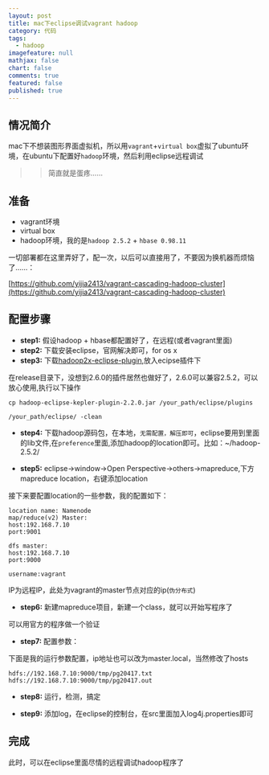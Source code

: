 ```yaml
---
layout: post
title: mac下eclipse调试vagrant hadoop
category: 代码
tags: 
  - hadoop
imagefeature: null
mathjax: false
chart: false
comments: true
featured: false
published: true
---
```


## 情况简介
mac下不想装图形界面虚拟机，所以用`vagrant`+`virtual box`虚拟了ubuntu环境，在ubuntu下配置好`hadoop`环境，然后利用eclipse远程调试

>>简直就是蛋疼……

## 准备
*	vagrant环境
*	virtual box
*	hadoop环境，我的是`hadoop 2.5.2` + `hbase 0.98.11`

一切部署都在这里弄好了，配一次，以后可以直接用了，不要因为换机器而烦恼了……：

[https://github.com/yijia2413/vagrant-cascading-hadoop-cluster](https://github.com/yijia2413/vagrant-cascading-hadoop-cluster)

## 配置步骤
*	__step1:__ 假设hadoop + hbase都配置好了，在远程(或者vagrant里面)
*	__step2:__ 下载安装eclipse，官网解决即可，for os x
*	__step3:__ 下载[hadoop2x-eclipse-plugin](https://github.com/winghc/hadoop2x-eclipse-plugin),放入ecipse插件下

在release目录下，没想到2.6.0的插件居然也做好了，2.6.0可以兼容2.5.2，可以放心使用,执行以下操作

	cp hadoop-eclipse-kepler-plugin-2.2.0.jar /your_path/eclipse/plugins
	
	/your_path/eclipse/ -clean
	
*	__step4:__ 下载hadoop源码包，在本地，`无需配置，解压即可`，eclipse要用到里面的lib文件,在`preference`里面,添加hadoop的location即可。比如：~/hadoop-2.5.2/

*	__step5:__ eclipse->window->Open Perspective->others->mapreduce,下方mapreduce location，右键添加location



接下来要配置location的一些参数，我的配置如下：

	location name: Namenode
	map/reduce(v2) Master:
	host:192.168.7.10
	port:9001

	dfs master:
	host:192.168.7.10
	port:9000

	username:vagrant


IP为远程IP，此处为vagrant的master节点对应的ip(`伪分布式`)

*	__step6:__ 新建mapreduce项目，新建一个class，就可以开始写程序了

可以用官方的程序做一个验证

*	__step7:__ 配置参数：

下面是我的运行参数配置，ip地址也可以改为master.local，当然修改了hosts

	hdfs://192.168.7.10:9000/tmp/pg20417.txt hdfs://192.168.7.10:9000/tmp/pg20417.out
	
*	__step8:__ 运行，检测，搞定

*	__step9:__ 添加log，在eclipse的控制台，在src里面加入log4j.properties即可

## 完成
此时，可以在eclipse里面尽情的远程调试hadoop程序了




	
